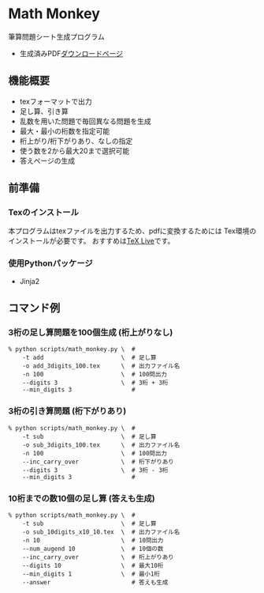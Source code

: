 # Math Monkey

筆算問題シート生成プログラム

* 生成済みPDF[ダウンロードページ](https://udon.little-pear.net/column-addition-worksheets)

## 機能概要

* texフォーマットで出力
* 足し算、引き算
* 乱数を用いた問題で毎回異なる問題を生成
* 最大・最小の桁数を指定可能
* 桁上がり/桁下がりあり、なしの指定
* 使う数を2から最大20まで選択可能
* 答えページの生成

## 前準備

### Texのインストール
本プログラムはtexファイルを出力するため、pdfに変換するためには
Tex環境のインストールが必要です。
おすすめは[TeX Live](https://texwiki.texjp.org/?TeX%20Live)です。

### 使用Pythonパッケージ

* Jinja2

## コマンド例
### 3桁の足し算問題を100個生成 (桁上がりなし)
```
% python scripts/math_monkey.py \  # 
    -t add                      \  # 足し算
    -o add_3digits_100.tex      \  # 出力ファイル名
    -n 100                      \  # 100問出力
    --digits 3                  \  # 3桁 + 3桁
    --min_digits 3                 #
```

### 3桁の引き算問題 (桁下がりあり)
```
% python scripts/math_monkey.py \  # 
    -t sub                      \  # 足し算
    -o sub_3digits_100.tex      \  # 出力ファイル名
    -n 100                      \  # 100問出力
    --inc_carry_over            \  # 桁下がりあり
    --digits 3                  \  # 3桁 - 3桁
    --min_digits 3                 #
```

### 10桁までの数10個の足し算 (答えも生成)
```
% python scripts/math_monkey.py \  # 
    -t sub                      \  # 足し算
    -o sub_10digits_x10_10.tex  \  # 出力ファイル名
    -n 10                       \  # 10問出力
    --num_augend 10             \  # 10個の数
    --inc_carry_over            \  # 桁上がりあり
    --digits 10                 \  # 最大10桁
    --min_digits 1              \  # 最小1桁
    --answer                       # 答えも生成
```
